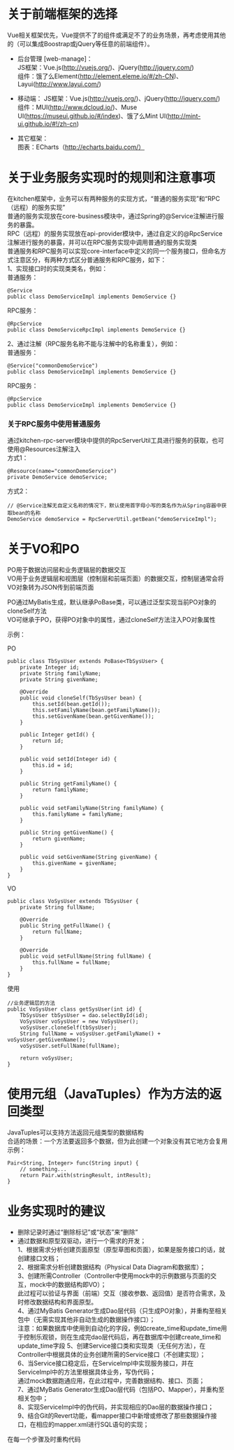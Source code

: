 # 关于前端框架的选择

Vue相关框架优先，Vue提供不了的组件或满足不了的业务场景，再考虑使用其他的（可以集成Boostrap或jQuery等任意的前端组件）。  
* 后台管理 [web-manage]：  
JS框架：Vue.js(http://vuejs.org/)、jQuery(http://jquery.com/)  
组件：饿了么Element(http://element.eleme.io/#/zh-CN)、Layui(http://www.layui.com/) 
  
* 移动端：
JS框架：Vue.js(http://vuejs.org/)、jQuery(http://jquery.com/)
组件：MUI(http://www.dcloud.io/)、Muse UI(https://museui.github.io/#/index)、饿了么Mint UI(http://mint-ui.github.io/#!/zh-cn)   
   
* 其它框架：  
图表：ECharts（http://echarts.baidu.com/）  


# 关于业务服务实现时的规则和注意事项
在kitchen框架中，业务可以有两种服务的实现方式，“普通的服务实现”和“RPC（远程）的服务实现”  
普通的服务实现放在core-business模块中，通过Spring的@Service注解进行服务的暴露。  
RPC（远程）的服务实现放在api-provider模块中，通过自定义的@RpcService注解进行服务的暴露，并可以在RPC服务实现中调用普通的服务实现类  
普通服务和RPC服务可以实现core-interface中定义的同一个服务接口，但命名方式注意区分，有两种方式区分普通服务和RPC服务，如下：  
1、实现接口时的实现类类名，例如：  
普通服务：  
```
@Service
public class DemoServiceImpl implements DemoService {}
```
RPC服务：
```
@RpcService
public class DemoServiceRpcImpl implements DemoService {}
```

2、通过注解（RPC服务名称不能与注解中的名称重复），例如：  
普通服务：  
```
@Service("commonDemoService")
public class DemoServiceImpl implements DemoService {}
```
RPC服务：
```
@RpcService
public class DemoServiceImpl implements DemoService {}
```
### 关于RPC服务中使用普通服务
通过kitchen-rpc-server模块中提供的RpcServerUtil工具进行服务的获取，也可使用@Resources注解注入  
方式1：  
```
@Resource(name="commonDemoService")
private DemoService demoService;
```
方式2：
```
// @Service注解无自定义名称的情况下，默认使用首字母小写的类名作为从Spring容器中获取bean的名称
DemoService demoService = RpcServerUtil.getBean("demoServiceImpl"); 
```


# 关于VO和PO
PO用于数据访问层和业务逻辑层的数据交互  
VO用于业务逻辑层和视图层（控制层和前端页面）的数据交互，控制层通常会将VO对象转为JSON传到前端页面
  
PO通过MyBatis生成，默认继承PoBase类，可以通过泛型实现当前PO对象的cloneSelf方法  
VO可继承于PO，获得PO对象中的属性，通过cloneSelf方法注入PO对象属性  

示例：   

PO
```
public class TbSysUser extends PoBase<TbSysUser> {
    private Integer id;
    private String familyName;
    private String givenName;

    @Override
    public void cloneSelf(TbSysUser bean) {
        this.setId(bean.getId());
        this.setFamilyName(bean.getFamilyName());
        this.setGivenName(bean.getGivenName());
    }

    public Integer getId() {
        return id;
    }

    public void setId(Integer id) {
        this.id = id;
    }

    public String getFamilyName() {
        return familyName;
    }

    public void setFamilyName(String familyName) {
        this.familyName = familyName;
    }

    public String getGivenName() {
        return givenName;
    }

    public void setGivenName(String givenName) {
        this.givenName = givenName;
    }
}
```
VO
```
public class VoSysUser extends TbSysUser {
    private String fullName;

    @Override
    public String getFullName() {
        return fullName;
    }

    @Override
    public void setFullName(String fullName) {
        this.fullName = fullName;
    }
}
```
使用
```
//业务逻辑层的方法
public VoSysUser class getSysUser(int id) {
    TbSysUser tbSysUser = dao.selectById(id);
    VoSysUser voSysUser = new VoSysUser();
    voSysUser.cloneSelf(tbSysUser);
    String fullName = voSysUser.getFamilyName() + voSysUser.getGivenName();
    voSysUser.setFullName(fullName);
    
    return voSysUser;
}
```

# 使用元组（JavaTuples）作为方法的返回类型
JavaTuples可以支持方法返回元组类型的数据结构  
合适的场景：一个方法要返回多个数据，但为此创建一个对象没有其它地方会复用  
示例：
```
Pair<String, Integer> func(String input) {
    // something...
    return Pair.with(stringResult, intResult);
}
```

# 业务实现时的建议

* 删除记录时通过“删除标记”或“状态”来“删除”
* 通过数据和原型双驱动，进行一个需求的开发；  
1、根据需求分析创建页面原型（原型草图和页面），如果是服务接口的话，就创建接口文档；    
2、根据需求分析创建数据结构（Physical Data Diagram和数据库）；      
3、创建所需Controller（Controller中使用mock中的示例数据与页面的交互，mock中的数据结构即VO）；    
此过程可以验证与界面（前端）交互（接收参数、返回值）是否符合需求，及时修改数据结构和界面原型。    
4、通过MyBatis Generator生成Dao层代码（只生成PO对象），并重构至相关包中（无需实现其他非自动生成的数据操作接口）；         
注意：如果数据库中使用到自动化的字段，例如create_time和update_time用于控制乐观锁，则在生成完dao层代码后，再在数据库中创建create_time和update_time字段
5、创建Service接口类和实现类（无任何方法），在Controller中根据具体的业务创建所需的Service接口（不创建实现）；      
6、当Service接口稳定后，在ServiceImpl中实现服务接口，并在ServiceImpl中的方法里根据具体业务，写伪代码；      
通过mock数据跑通应用，在此过程中，完善数据结构、接口、页面；     
7、通过MyBatis Generator生成Dao层代码（包括PO、Mapper），并重构至相关包中；      
8、实现ServiceImpl中的伪代码，并实现相应的Dao层的数据操作接口；      
9、结合Git的Revert功能，看mapper接口中新增或修改了那些数据操作接口，在相应的mapper.xml进行SQL语句的实现；      

在每一个步骤及时重构代码